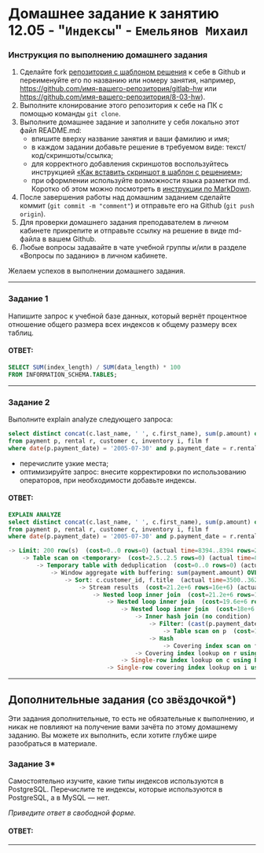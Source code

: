 # Домашнее задание к занятию 12.05 - "`Индексы`" - `Емельянов Михаил`

### Инструкция по выполнению домашнего задания

1. Сделайте fork [репозитория c шаблоном решения](https://github.com/netology-code/sys-pattern-homework) к себе в Github и переименуйте его по названию или номеру занятия, например, https://github.com/имя-вашего-репозитория/gitlab-hw или https://github.com/имя-вашего-репозитория/8-03-hw).
2. Выполните клонирование этого репозитория к себе на ПК с помощью команды `git clone`.
3. Выполните домашнее задание и заполните у себя локально этот файл README.md:
   - впишите вверху название занятия и ваши фамилию и имя;
   - в каждом задании добавьте решение в требуемом виде: текст/код/скриншоты/ссылка;
   - для корректного добавления скриншотов воспользуйтесь инструкцией [«Как вставить скриншот в шаблон с решением»](https://github.com/netology-code/sys-pattern-homework/blob/main/screen-instruction.md);
   - при оформлении используйте возможности языка разметки md. Коротко об этом можно посмотреть в [инструкции по MarkDown](https://github.com/netology-code/sys-pattern-homework/blob/main/md-instruction.md).
4. После завершения работы над домашним заданием сделайте коммит (`git commit -m "comment"`) и отправьте его на Github (`git push origin`).
5. Для проверки домашнего задания преподавателем в личном кабинете прикрепите и отправьте ссылку на решение в виде md-файла в вашем Github.
6. Любые вопросы задавайте в чате учебной группы и/или в разделе «Вопросы по заданию» в личном кабинете.

Желаем успехов в выполнении домашнего задания.

---

### Задание 1

Напишите запрос к учебной базе данных, который вернёт процентное отношение общего размера всех индексов к общему размеру всех таблиц.

#### ОТВЕТ:
```sql
SELECT SUM(index_length) / SUM(data_length) * 100
FROM INFORMATION_SCHEMA.TABLES;
```
---
### Задание 2

Выполните explain analyze следующего запроса:
```sql
select distinct concat(c.last_name, ' ', c.first_name), sum(p.amount) over (partition by c.customer_id, f.title)
from payment p, rental r, customer c, inventory i, film f
where date(p.payment_date) = '2005-07-30' and p.payment_date = r.rental_date and r.customer_id = c.customer_id and i.inventory_id = r.inventory_id
```
- перечислите узкие места;
- оптимизируйте запрос: внесите корректировки по использованию операторов, при необходимости добавьте индексы.

#### ОТВЕТ:

```sql
EXPLAIN ANALYZE
select distinct concat(c.last_name, ' ', c.first_name), sum(p.amount) over (partition by c.customer_id, f.title)
from payment p, rental r, customer c, inventory i, film f
where date(p.payment_date) = '2005-07-30' and p.payment_date = r.rental_date and r.customer_id = c.customer_id and i.inventory_id = r.inventory_id
```
```sql
-> Limit: 200 row(s)  (cost=0..0 rows=0) (actual time=8394..8394 rows=200 loops=1)
    -> Table scan on <temporary>  (cost=2.5..2.5 rows=0) (actual time=8394..8394 rows=200 loops=1)
        -> Temporary table with deduplication  (cost=0..0 rows=0) (actual time=8394..8394 rows=391 loops=1)
            -> Window aggregate with buffering: sum(payment.amount) OVER (PARTITION BY c.customer_id,f.title )   (actual time=3500..8028 rows=642000 loops=1)
                -> Sort: c.customer_id, f.title  (actual time=3500..3625 rows=642000 loops=1)
                    -> Stream results  (cost=21.2e+6 rows=16e+6) (actual time=6.7..2683 rows=642000 loops=1)
                        -> Nested loop inner join  (cost=21.2e+6 rows=16e+6) (actual time=6.5..2316 rows=642000 loops=1)
                            -> Nested loop inner join  (cost=19.6e+6 rows=16e+6) (actual time=3.71..2097 rows=642000 loops=1)
                                -> Nested loop inner join  (cost=18e+6 rows=16e+6) (actual time=3.69..1841 rows=642000 loops=1)
                                    -> Inner hash join (no condition)  (cost=1.58e+6 rows=15.8e+6) (actual time=0.608..117 rows=634000 loops=1)
                                        -> Filter: (cast(p.payment_date as date) = '2005-07-30')  (cost=1.65 rows=15813) (actual time=0.215..9.46 rows=634 loops=1)
                                            -> Table scan on p  (cost=1.65 rows=15813) (actual time=0.0336..6.16 rows=16044 loops=1)
                                        -> Hash
                                            -> Covering index scan on f using idx_title  (cost=103 rows=1000) (actual time=0.0449..0.278 rows=1000 loops=1)
                                    -> Covering index lookup on r using rental_date (rental_date=p.payment_date)  (cost=0.938 rows=1.01) (actual time=0.00166..0.0025 rows=1.01 loops=634000)
                                -> Single-row index lookup on c using PRIMARY (customer_id=r.customer_id)  (cost=250e-6 rows=1) (actual time=195e-6..228e-6 rows=1 loops=642000)
                            -> Single-row covering index lookup on i using PRIMARY (inventory_id=r.inventory_id)  (cost=925e-6 rows=1) (actual time=149e-6..179e-6 rows=1 loops=642000)
```

---
## Дополнительные задания (со звёздочкой*)
Эти задания дополнительные, то есть не обязательные к выполнению, и никак не повлияют на получение вами зачёта по этому домашнему заданию. Вы можете их выполнить, если хотите глубже шире разобраться в материале.

### Задание 3*

Самостоятельно изучите, какие типы индексов используются в PostgreSQL. Перечислите те индексы, которые используются в PostgreSQL, а в MySQL — нет.

*Приведите ответ в свободной форме.*

#### ОТВЕТ:

---
